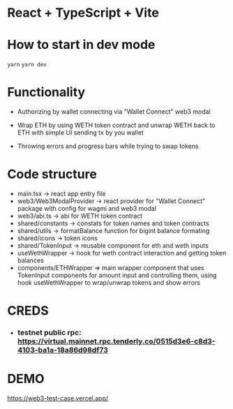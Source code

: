 # React + TypeScript + Vite


# How to start in dev mode
 `yarn`
 `yarn dev`


# Functionality

- Authorizing by wallet connecting via "Wallet Connect" web3 modal

- Wrap ETH by using WETH token contract and unwrap WETH back to ETH with simple UI sending tx by you wallet

- Throwing errors and progress bars while trying to swap tokens


# Code structure

  -  main.tsx -> react app entry file
  -  web3/Web3ModalProvider -> react provider for "Wallet Connect" package with config for wagmi and web3 modal
  -  web3/abi.ts -> abi for WETH token contract
  -  shared/constants -> constats for token names and token contracts
  -  shared/utils -> formatBalance function for bigint balance formating
  -  shared/icons -> token icons
  -  shared/TokenInput -> reusable component for eth and weth inputs
  -  useWethWrapper -> hook for weth contract interaction and getting token balances
  -  components/ETHWrapper => main wrapper component that uses TokenInput components for amount input and controlling them, using hook useWethWrapper to wrap/unwrap     tokens and show errors

# CREDS
 - ### testnet public rpc: https://virtual.mainnet.rpc.tenderly.co/0515d3e6-c8d3-4103-ba1a-18a86d98df73
# DEMO

https://web3-test-case.vercel.app/


